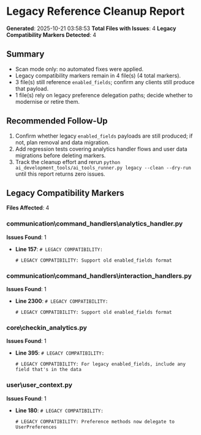 # Legacy Reference Cleanup Report

**Generated**: 2025-10-21 03:58:53
**Total Files with Issues**: 4
**Legacy Compatibility Markers Detected**: 4

## Summary
- Scan mode only: no automated fixes were applied.
- Legacy compatibility markers remain in 4 file(s) (4 total markers).
- 3 file(s) still reference `enabled_fields`; confirm any clients still produce that payload.
- 1 file(s) rely on legacy preference delegation paths; decide whether to modernise or retire them.

## Recommended Follow-Up
1. Confirm whether legacy `enabled_fields` payloads are still produced; if not, plan removal and data migration.
2. Add regression tests covering analytics handler flows and user data migrations before deleting markers.
3. Track the cleanup effort and rerun `python ai_development_tools/ai_tools_runner.py legacy --clean --dry-run` until this report returns zero issues.

## Legacy Compatibility Markers
**Files Affected**: 4

### communication\command_handlers\analytics_handler.py
**Issues Found**: 1

- **Line 157**: `# LEGACY COMPATIBILITY:`
  ```
  # LEGACY COMPATIBILITY: Support old enabled_fields format
  ```

### communication\command_handlers\interaction_handlers.py
**Issues Found**: 1

- **Line 2300**: `# LEGACY COMPATIBILITY:`
  ```
  # LEGACY COMPATIBILITY: Support old enabled_fields format
  ```

### core\checkin_analytics.py
**Issues Found**: 1

- **Line 395**: `# LEGACY COMPATIBILITY:`
  ```
  # LEGACY COMPATIBILITY: For legacy enabled_fields, include any field that's in the data
  ```

### user\user_context.py
**Issues Found**: 1

- **Line 180**: `# LEGACY COMPATIBILITY:`
  ```
  # LEGACY COMPATIBILITY: Preference methods now delegate to UserPreferences
  ```
